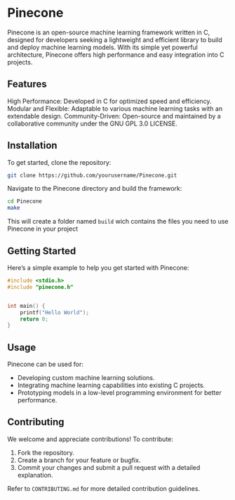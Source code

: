 # Pinecone

Pinecone is an open-source machine learning framework written in C, designed for developers seeking a lightweight and efficient library to build and deploy machine learning models. With its simple yet powerful architecture, Pinecone offers high performance and easy integration into C projects.



## Features
High Performance: Developed in C for optimized speed and efficiency.
Modular and Flexible: Adaptable to various machine learning tasks with an extendable design.
Community-Driven: Open-source and maintained by a collaborative community under the GNU GPL 3.0 LICENSE.

## Installation

To get started, clone the repository:

```bash
git clone https://github.com/yourusername/Pinecone.git
```
Navigate to the Pinecone directory and build the framework:

```bash
cd Pinecone
make
```

This will create a folder named `build` wich contains the files you need to use Pinecone in your project




## Getting Started

Here’s a simple example to help you get started with Pinecone:

```c
#include <stdio.h>
#include "pinecone.h"


int main() {
    printf("Hello World");
    return 0;
}
```

## Usage

Pinecone can be used for:
- Developing custom machine learning solutions.
- Integrating machine learning capabilities into existing C projects.
- Prototyping models in a low-level programming environment for better performance.



## Contributing

We welcome and appreciate contributions! To contribute:

1. Fork the repository.
2. Create a branch for your feature or bugfix.
3. Commit your changes and submit a pull request with a detailed explanation.

Refer to `CONTRIBUTING.md` for more detailed contribution guidelines.